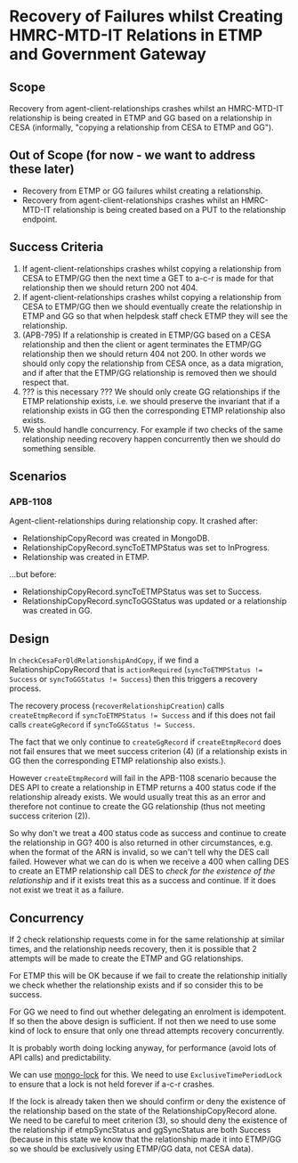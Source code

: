 # Recovery of Failures whilst Creating HMRC-MTD-IT Relations in ETMP and Government Gateway

## Scope

Recovery from agent-client-relationships crashes whilst an HMRC-MTD-IT relationship is being created in ETMP and GG based on a relationship in CESA (informally, "copying a relationship from CESA to ETMP and GG").  

## Out of Scope (for now - we want to address these later)

* Recovery from ETMP or GG failures whilst creating a relationship.
* Recovery from agent-client-relationships crashes whilst an HMRC-MTD-IT relationship is being created based on a PUT to the relationship endpoint.

## Success Criteria

1. If agent-client-relationships crashes whilst copying a relationship from
   CESA to ETMP/GG then the next time a GET to a-c-r is made for that 
   relationship then we should return 200 not 404.
2. If agent-client-relationships crashes whilst copying a relationship from 
   CESA to ETMP/GG then we should eventually create the relationship in ETMP and 
   GG so that when helpdesk staff check ETMP they will see the relationship.
3. (APB-795) If a relationship is created in ETMP/GG based on a CESA relationship and 
   then the client or agent terminates the ETMP/GG relationship then we should 
   return 404 not 200. In other words we should only copy the relationship from 
   CESA once, as a data migration, and if after that the ETMP/GG relationship
   is removed then we should respect that.
4. ??? is this necessary ??? We should only create GG relationships if the ETMP
   relationship exists, i.e. we should preserve the invariant that if a 
   relationship exists in GG then the corresponding ETMP relationship also exists.
5. We should handle concurrency. For example if two checks of the same 
   relationship needing recovery happen concurrently then we should do something sensible.
   
## Scenarios
### APB-1108

Agent-client-relationships during relationship copy. It crashed after:

* RelationshipCopyRecord was created in MongoDB.
* RelationshipCopyRecord.syncToETMPStatus was set to InProgress.
* Relationship was created in ETMP.

...but before:

* RelationshipCopyRecord.syncToETMPStatus was set to Success.
* RelationshipCopyRecord.syncToGGStatus was updated or a relationship was created in GG.

## Design

In `checkCesaForOldRelationshipAndCopy`, if we find a RelationshipCopyRecord 
that is `actionRequired` (`syncToETMPStatus != Success` or `syncToGGStatus != Success`) then this triggers a recovery process.

The recovery process (`recoverRelationshipCreation`) calls `createEtmpRecord` 
if `syncToETMPStatus != Success` and if this does not fail calls 
`createGgRecord` if `syncToGGStatus != Success`.

The fact that we only continue to `createGgRecord` if `createEtmpRecord` does 
not fail ensures that we meet success criterion (4) (if a relationship exists 
in GG then the corresponding ETMP relationship also exists.).

However `createEtmpRecord` will fail in the APB-1108 scenario because the DES 
API to create a relationship in ETMP returns a 400 status code if the 
relationship already exists.  We would usually treat this as an error and 
therefore not continue to create the GG relationship (thus not meeting success 
criterion (2)).

So why don't we treat a 400 status code as success and continue to create the 
relationship in GG? 400 is also returned in other circumstances, e.g. when the 
format of the ARN is invalid, so we can't tell why the DES call failed.
However what we can do is when we receive a 400 when calling DES to create an
ETMP relationship call DES to *check for the existence of the relationship* and
if it exists treat this as a success and continue. If it does not exist we 
treat it as a failure.

## Concurrency

If 2 check relationship requests come in for the same relationship at similar 
times, and the relationship needs recovery, then it is possible that 2 attempts
will be made to create the ETMP and GG relationships.

For ETMP this will be OK because if we fail to create the relationship initially
we check whether the relationship exists and if so consider this to be success.

For GG we need to find out whether delegating an enrolment is idempotent. If so
then the above design is sufficient. If not then we need to use some kind of
lock to ensure that only one thread attempts recovery concurrently.

It is probably worth doing locking anyway, for performance (avoid lots of API 
calls) and predictability.

We can use [mongo-lock](https://github.com/hmrc/mongo-lock) for this. We need
to use `ExclusiveTimePeriodLock` to ensure that a lock is not held forever
if a-c-r crashes.

If the lock is already taken then we should confirm or deny the existence of 
the relationship based on the state of the RelationshipCopyRecord alone. We
need to be careful to meet criterion (3), so should deny the existence of the
relationship if etmpSyncStatus and ggSyncStatus are both Success (because in 
this state we know that the relationship made it into ETMP/GG so we should
be exclusively using ETMP/GG data, not CESA data). 

